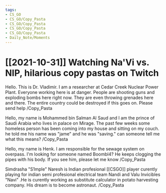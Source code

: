 ```yaml
---
tags:
- CS_GO
- CS_GO/Copy_Pasta
- CS_GO/Copy_Pasta
- CS_GO/Copy_Pasta
- CS_GO/Copy_Pasta
- Daily_Note/Moments
---
```


# [[2021-10-31]] Watching Na'Vi vs. NIP, hilarious copy pastas on Twitch




Hello. This is Dr. Vladimir. I am a researcher at Cedar Creek Nuclear Power Plant. Everyone working here is at danger. People are shooting guns and exploding bombs here right now. They are even throwing grenades here and there. The entire country could be destroyed if this goes on. Please send help /Copy_Pasta

Hello, my name is Mohammed bin Salman Al Saud and I am the prince of Saudi Arabia who lives in palace on Mirage. The past few weeks some homeless person has been coming into my house and sitting on my couch. he told me his name was "jame" and he was "saving." can someone tell me what this means? /Copy_Pasta

Hello, my name is Henk. I am responsible for the sewage system on overpass. I'm looking for someone named Boombl4? He keeps clogging the pipes with his body. If you see him, please let me know /Copy_Pasta

Simdrasha "S1mple" Naresh is Indian profesional [[CSGO]] player curently playing for indian semi profesional electrical team Nandi and Valu Invicibles "Navi" .He is curently working as substitute calculator in potato harvesting company. His dream is to become astronaut. /Copy_Pasta